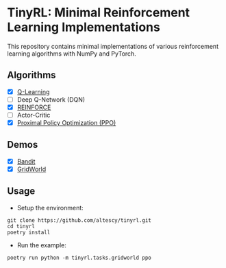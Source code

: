 # TinyRL: Minimal Reinforcement Learning Implementations

This repository contains minimal implementations of various reinforcement
learning algorithms with NumPy and PyTorch.

## Algorithms

- [x] [Q-Learning](./tinyrl/algorithms/qlearning.py)
- [ ] Deep Q-Network (DQN)
- [x] [REINFORCE](./tinyrl/algorithms/reinforce.py)
- [ ] Actor-Critic
- [x] [Proximal Policy Optimization (PPO)](./tinyrl/algorithms/ppo.py)

## Demos

- [x] [Bandit](./tinyrl/tasks/bandit.py)
- [x] [GridWorld](./tinyrl/tasks/gridworld.py)

## Usage

- Setup the environment:

```shell
git clone https://github.com/altescy/tinyrl.git
cd tinyrl
poetry install
```

- Run the example:

```shell
poetry run python -m tinyrl.tasks.gridworld ppo
```
